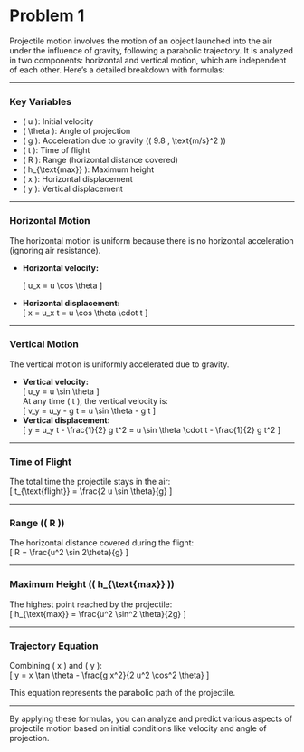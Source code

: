 # Problem 1

 Projectile motion involves the motion of an object launched into the air under the influence of gravity, following a parabolic trajectory. It is analyzed in two components: horizontal and vertical motion, which are independent of each other. Here’s a detailed breakdown with formulas:

---

### **Key Variables**  
- \( u \): Initial velocity  
- \( \theta \): Angle of projection  
- \( g \): Acceleration due to gravity (\( 9.8 \, \text{m/s}^2 \))  
- \( t \): Time of flight  
- \( R \): Range (horizontal distance covered)  
- \( h_{\text{max}} \): Maximum height  
- \( x \): Horizontal displacement  
- \( y \): Vertical displacement  

---

### **Horizontal Motion**  
The horizontal motion is uniform because there is no horizontal acceleration (ignoring air resistance).  
- **Horizontal velocity:**  
  
  \[
  u_x = u \cos \theta
  \]
    
- **Horizontal displacement:**  
  \[
  x = u_x t = u \cos \theta \cdot t
  \]  

---

### **Vertical Motion**  
The vertical motion is uniformly accelerated due to gravity.  
- **Vertical velocity:**  
  \[
  u_y = u \sin \theta
  \]  
  At any time \( t \), the vertical velocity is:  
  \[
  v_y = u_y - g t = u \sin \theta - g t
  \]  
- **Vertical displacement:**  
  \[
  y = u_y t - \frac{1}{2} g t^2 = u \sin \theta \cdot t - \frac{1}{2} g t^2
  \]  

---

### **Time of Flight**  
The total time the projectile stays in the air:  
\[
t_{\text{flight}} = \frac{2 u \sin \theta}{g}
\]  

---

### **Range (\( R \))**  
The horizontal distance covered during the flight:  
\[
R = \frac{u^2 \sin 2\theta}{g}
\]  

---

### **Maximum Height (\( h_{\text{max}} \))**  
The highest point reached by the projectile:  
\[
h_{\text{max}} = \frac{u^2 \sin^2 \theta}{2g}
\]  

---

### **Trajectory Equation**  
Combining \( x \) and \( y \):  
\[
y = x \tan \theta - \frac{g x^2}{2 u^2 \cos^2 \theta}
\]  

This equation represents the parabolic path of the projectile.  

--- 

By applying these formulas, you can analyze and predict various aspects of projectile motion based on initial conditions like velocity and angle of projection.
